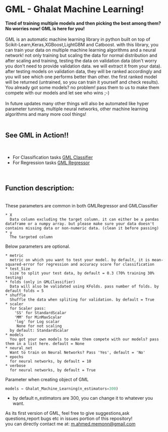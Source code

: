 <h1>GML - Ghalat Machine Learning!</h1>

<b>Tired of training multiple models and then picking the best among them? No worries now! GML is here for you!</b>
<br>
<br>
GML is an automatic machine learning library in python built on top of Scikit-Learn,Keras,XGBoost,LightGBM and Catboost. with this library, you can train your data on multiple machine learning algorithms and a neural network! not only training but scaling the data for normal distribution and after scaling and training, testing the data on validation data (don't worry you don't need to provide validation data. we will extract it from your data). after testing models on validation data, they will be ranked accordingly and you will see which one performs better than other. the first ranked model will be returned (untrained, so you can train it yourself and check results). You already got some models? no problem! pass them to us to make them compete with our models and let see who wins ;-)<br>
  <br>
In future updates many other things will also be automated like hyper parameter tunning, multiple neural networks, other machine learning algorithms and many more cool things!
<br>
<br>
<h2>See GML in Action!!</h2> <br>

  - For Classification tasks <a href="https://github.com/Muhammad4hmed/Ghalat-Machine-Learning/blob/master/GMLClassifier.ipynb">GML Classifier</a>
  - For Regression tasks <a href="https://github.com/Muhammad4hmed/Ghalat-Machine-Learning/blob/master/GMLRegressor.ipynb">GML Regressor</a> 


<br>
<h2>Function description:</h2><br>
These parameters are common in both GMLRegressor and GMLClassifier<br>

    * X 
      Data column excluding the target column. it can either be a pandas dataframe or a numpy array. but please make sure your data doesn't contains missing data or non-numeric data. (clean it before passing)
    * y 
      The targeted column
  Below parameters are optional.
  
    * metric
      metric on which you want to test your model. by default, it is mean-squared-error for regression and accuracy score for classification
    * test_Size 
      size to split your test data, by default = 0.3 (70% training 30% testing)
    * folds (only in GMLClassifier)
      Data will also be validated using KFolds. pass number of folds. by default folds = 5
    * shuffle
      Shuffle the data when spliting for validation. by default = True
    * scaler
      for Scaler pass: 
        'SS' for StandardScalar
        'MM' for MinMaxScalar
        'log' for Log scalar
         None for not scaling
      by default: StandardScalar
    * models
      You got your own models to make them compete with our models? pass them in a list here. default = None
    * neural_net
      Want to train on Neural Networks? Pass 'Yes', default = 'No'
    * epochs
      for neural networks, by default = 10 
    * verbose
      for neural networks, by default = True
      
  Parameter when creating object of GML <br>
  ```python
  models = Ghalat_Machine_Learning(n_estimators=300)
  ```
  * by default n_estimators are 300, you can change it to whatever you want.


As its first version of GML, feel free to give suggestions,ask questions,report bugs etc in issues portion of this repository!<br>
you can directly contact me at: <font color="blue"> m.ahmed.memonn@gmail.com</font>

